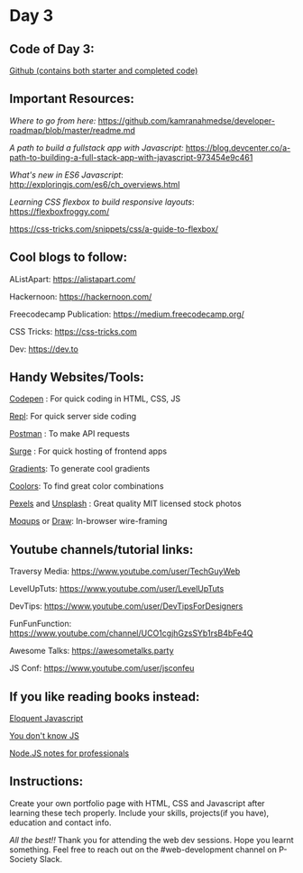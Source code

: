 # Day 3

## Code of Day 3:
[Github (contains both starter and completed code)](https://github.com/sonu12485/web-dev-session-2K18-project)

##  Important Resources:
*Where to go from here:*
https://github.com/kamranahmedse/developer-roadmap/blob/master/readme.md

*A path to build a fullstack app with Javascript:*
https://blog.devcenter.co/a-path-to-building-a-full-stack-app-with-javascript-973454e9c461

*What's new in ES6 Javascript*:
http://exploringjs.com/es6/ch_overviews.html

*Learning CSS flexbox to build responsive layouts*:
https://flexboxfroggy.com/

https://css-tricks.com/snippets/css/a-guide-to-flexbox/


##  Cool blogs to follow:
AListApart: https://alistapart.com/

Hackernoon: https://hackernoon.com/

Freecodecamp Publication: https://medium.freecodecamp.org/

CSS Tricks: https://css-tricks.com

Dev: https://dev.to


## Handy Websites/Tools:

[Codepen](https://codepen.io) : For quick coding in HTML, CSS, JS

[Repl](https://repl.it/): For quick server side coding

[Postman](https://www.getpostman.com/) : To make API requests

[Surge](https://surge.sh) : For quick hosting of frontend apps

[Gradients](https://gradients.party/): To generate cool gradients

[Coolors](http://coolors.co): To find great color combinations

[Pexels](https://pexels.com/) and [Unsplash](https://unsplash.com/) : Great quality MIT licensed stock photos

[Moqups](https://app.moqups.com/) or [Draw](http://draw.io): In-browser wire-framing


## Youtube channels/tutorial links:
Traversy Media: https://www.youtube.com/user/TechGuyWeb

LevelUpTuts: https://www.youtube.com/user/LevelUpTuts

DevTips: https://www.youtube.com/user/DevTipsForDesigners

FunFunFunction: https://www.youtube.com/channel/UCO1cgjhGzsSYb1rsB4bFe4Q

Awesome Talks: https://awesometalks.party

JS Conf: https://www.youtube.com/user/jsconfeu


## If you like reading books instead:
[Eloquent Javascript](http://eloquentjavascript.net)

[You don't know JS](https://github.com/getify/You-Dont-Know-JS)

[Node.JS notes for professionals](https://books.goalkicker.com/NodeJSBook/)


## Instructions:
Create your own portfolio page with HTML, CSS and Javascript after learning these tech properly. Include your skills, projects(if you have), education and contact info.

*All the best!!*
Thank you for attending the web dev sessions. Hope you learnt something.
Feel free to reach out on the #web-development channel on P-Society Slack.
